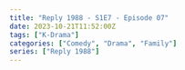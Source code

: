 ```yaml
---
title: "Reply 1988 - S1E7 - Episode 07"
date: 2023-10-21T11:52:00Z
tags: ["K-Drama"]
categories: ["Comedy", "Drama", "Family"]
series: ["Reply 1988"]
---
```



<mux-player stream-type="on-demand"
  src="https://kp3d-my.sharepoint.com/personal/ryoo_kp3d_onmicrosoft_com/_layouts/15/download.aspx?share=ERe7SF3eoCxLg2HHvORJK2UBf7kI6u8Cv_cRYgXbS0eQlg" prefer-playback="mse" controls>
  </mux-player>
  
  
  <script src="https://cdn.jsdelivr.net/npm/@mux/mux-player"></script>
  
 <script type="application/ld+json">
 {
  "@context": "https://schema.org/",
  "@type": "VideoObject",
  "name": "Reply 1988 - S1E7 - Episode 07",
  "contentUrl": "https://stream.mux.com/VGSrOJYqy02KJVz97vK8ffqtpUTv8aDJnPzJAi6ejjsI.m3u8",
  "thumbnailUrl": "https://www.themoviedb.org/t/p/original/oDEPqQstDYUHUxzyHotV8yrnzGk.jpg?width=314&fit_mode=preserve&time=25",
  "uploadDate": "2023-10-21T11:52:00Z",
}

</script>